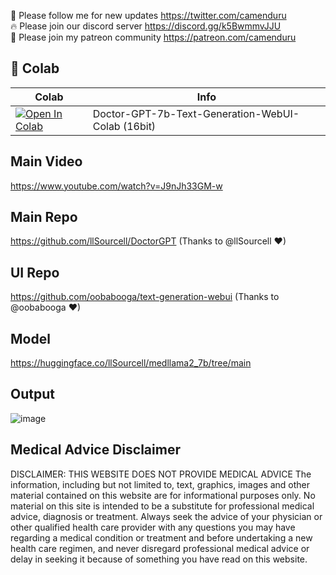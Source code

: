 🐣 Please follow me for new updates https://twitter.com/camenduru <br />
🔥 Please join our discord server https://discord.gg/k5BwmmvJJU <br />
🥳 Please join my patreon community https://patreon.com/camenduru <br />

## 🦒 Colab

| Colab | Info
| --- | --- |
[![Open In Colab](https://colab.research.google.com/assets/colab-badge.svg)](https://colab.research.google.com/github/camenduru/DoctorGPT-colab/blob/main/doctor-gpt-7b-text-generation-webui-colab.ipynb) | Doctor-GPT-7b-Text-Generation-WebUI-Colab (16bit)

## Main Video
https://www.youtube.com/watch?v=J9nJh33GM-w

## Main Repo
https://github.com/llSourcell/DoctorGPT (Thanks to @llSourcell ❤)

## UI Repo
https://github.com/oobabooga/text-generation-webui (Thanks to @oobabooga ❤)

## Model
https://huggingface.co/llSourcell/medllama2_7b/tree/main

## Output
![image](https://github.com/camenduru/DoctorGPT-colab/assets/54370274/af9266bb-f272-42d1-b220-ce8af27d4b7a)

## Medical Advice Disclaimer
DISCLAIMER: THIS WEBSITE DOES NOT PROVIDE MEDICAL ADVICE
The information, including but not limited to, text, graphics, images and other material contained on this website are for informational purposes only. No material on this site is intended to be a substitute for professional medical advice, diagnosis or treatment. Always seek the advice of your physician or other qualified health care provider with any questions you may have regarding a medical condition or treatment and before undertaking a new health care regimen, and never disregard professional medical advice or delay in seeking it because of something you have read on this website.

